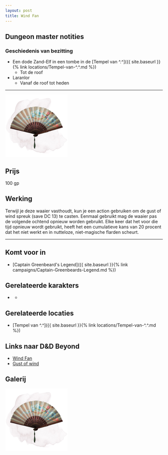 ```yaml
---
layout: post
title: Wind Fan
---
```


## Dungeon master notities

### Geschiedenis van bezitting
* Een dode Zand-Elf in een tombe in de [Tempel van ^.^]({{ site.baseurl }}{% link locations/Tempel-van-^.^.md %})
  * Tot de roof
* Laranlor
  * Vanaf de roof tot heden

---

<img src="../images/Wind Fan.png" alt="Wind Fan" width=200>

## Prijs
100 gp

## Werking
Terwijl je deze waaier vasthoudt, kun je een action gebruiken om de gust of wind spreuk (save DC 13) te casten. Eenmaal gebruikt mag de waaier pas de volgende ochtend opnieuw worden gebruikt. Elke keer dat het voor die tijd opnieuw wordt gebruikt, heeft het een cumulatieve kans van 20 procent dat het niet werkt en in nutteloze, niet-magische flarden scheurt.

---

## Komt voor in
* [Captain Greenbeard's Legend]({{ site.baseurl }}{% link campaigns/Captain-Greenbeards-Legend.md %})

## Gerelateerde karakters
* -

## Gerelateerde locaties
* [Tempel van ^.^]({{ site.baseurl }}{% link locations/Tempel-van-^.^.md %})

## Links naar D&D Beyond
* [Wind Fan](https://www.dndbeyond.com/magic-items/4803-wind-fan)
* [Gust of wind](https://www.dndbeyond.com/spells/gust-of-wind)

## Galerij
<img src="../images/Wind Fan.png" alt="Wind Fan" width=200>